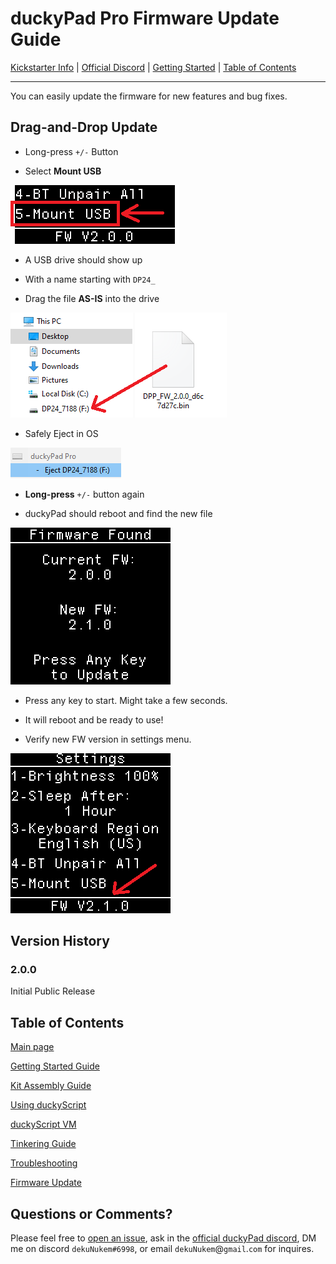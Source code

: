 # duckyPad Pro Firmware Update Guide

[Kickstarter Info](https://www.kickstarter.com/projects/dekunukem/duckypad-pro-advanced-macro-scripting-beyond-qmk-via) | [Official Discord](https://discord.gg/4sJCBx5) | [Getting Started](./doc/getting_started.md) | [Table of Contents](#table-of-contents)

-----

You can easily update the firmware for new features and bug fixes.

## Drag-and-Drop Update

* Long-press `+/-` Button

* Select **Mount USB**

![Alt text](../resources/photos/tinker/mount.png)

* A USB drive should show up

* With a name starting with `DP24_`

* Drag the file **AS-IS** into the drive

![Alt text](../resources/photos/tinker/drag.png)

* Safely Eject in OS

![Alt text](../resources/photos/tinker/eject.png)

* **Long-press** `+/-` button again

* duckyPad should reboot and find the new file

![Alt text](../resources/photos/tinker/update.png)

* Press any key to start. Might take a few seconds.

* It will reboot and be ready to use!

* Verify new FW version in settings menu.

![Alt text](../resources/photos/tinker/newver.png)

## Version History

### 2.0.0

Initial Public Release

## Table of Contents

[Main page](README.md)

[Getting Started Guide](./doc/getting_started.md)

[Kit Assembly Guide](./doc/kit_assembly.md)

[Using duckyScript](./doc/duckyscript_info.md)

[duckyScript VM](./doc/bytecode_vm.md)

[Tinkering Guide](./doc/tinkering_guide.md)

[Troubleshooting](./doc/troubleshooting.md)

[Firmware Update](./doc/fw_update.md)

## Questions or Comments?

Please feel free to [open an issue](https://github.com/dekuNukem/duckypad/issues), ask in the [official duckyPad discord](https://discord.gg/4sJCBx5), DM me on discord `dekuNukem#6998`, or email `dekuNukem`@`gmail`.`com` for inquires.
